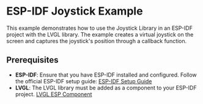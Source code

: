 # ESP-IDF Joystick Example

This example demonstrates how to use the Joystick Library in an ESP-IDF project with the LVGL library. The example creates a virtual joystick on the screen and captures the joystick's position through a callback function.

## Prerequisites

- **ESP-IDF**: Ensure that you have ESP-IDF installed and configured. Follow the official ESP-IDF setup guide: [ESP-IDF Setup Guide](https://docs.espressif.com/projects/esp-idf/en/latest/esp32/get-started/index.html)
- **LVGL**: The LVGL library must be added as a component to your ESP-IDF project. [LVGL ESP Component](https://components.espressif.com/components/lvgl/lvgl)